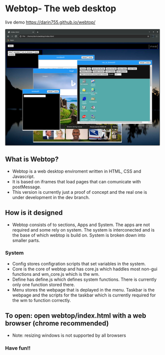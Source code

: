 # Webtop- The web desktop

live demo https://darin755.github.io/webtop/

<img src="screenshot.png">

## What is Webtop?
 - Webtop is a web desktop enviroment written in HTML, CSS and Javascript. 
 - It is based on iframes that load pages that can comunicate with postMessage. 
 - This version is currently just a proof of concept and the real one is under development in the dev branch. 
 ## How is it designed
 - Webtop consists of to sections, Apps and System. The apps are not required and some rely on system. The system is interconected and is the base of which webtop is build on. System is broken down into smaller parts. 
 ### System
 - Config stores configration scripts that set variables in the system. 
 - Core is the core of webtop and has core.js which haddles most non-gui functions and wm_core.js which is the wm. 
 - Define has define.js which defines system functions. There is currently only one function stored there. 
 - Menu stores the webpage that is deplayed in the menu. Taskbar is the webpage and the scripts for the taskbar which is currently required for the wm to function correctly.

## To open: open webtop/index.html with a web browser (chrome recommended)

 - Note: resizing windows is not supported by all browsers

### Have fun!!

